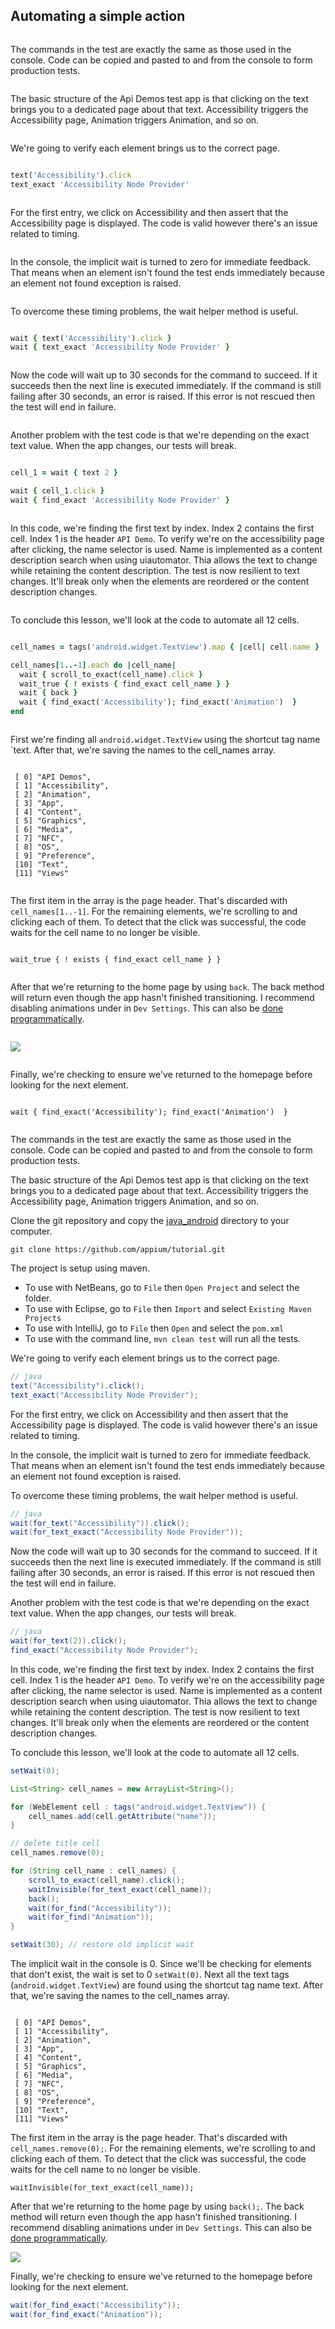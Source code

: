 ## Automating a simple action

<ruby>

The commands in the test are exactly the same as those used in the console.
Code can be copied and pasted to and from the console to form production tests.

The basic structure of the Api Demos test app is that clicking on the text
brings you to a dedicated page about that text. Accessibility triggers the
Accessibility page, Animation triggers Animation, and so on.

We're going to verify each element brings us to the correct page.

```ruby
text('Accessibility').click
text_exact 'Accessibility Node Provider'
```

For the first entry, we click on Accessibility and then assert that the
Accessibility page is displayed. The code is valid however there's an issue
related to timing.

In the console, the implicit wait is turned to zero for immediate feedback.
That means when an element isn't found the test ends immediately because an
element not found exception is raised.

To overcome these timing problems, the wait helper method is useful.

```ruby
wait { text('Accessibility').click }
wait { text_exact 'Accessibility Node Provider' }
```

Now the code will wait up to 30 seconds for the command to succeed. If it
succeeds then the next line is executed immediately. If the
command is still failing after 30 seconds, an error is raised. If this error
is not rescued then the test will end in failure.

Another problem with the test code is that we're depending on the exact text
value. When the app changes, our tests will break.

```ruby
cell_1 = wait { text 2 }

wait { cell_1.click }
wait { find_exact 'Accessibility Node Provider' }
```

In this code, we're finding the first text by index. Index 2 contains the
first cell. Index 1 is the header `API Demo`. To verify we're on the
accessibility page after clicking, the name selector is used. Name is
implemented as a content description search when using uiautomator. Thia
allows the text to change while retaining the content description. The test
is now resilient to text changes. It'll break only when the elements are
reordered or the content description changes.

To conclude this lesson, we'll look at the code to automate all 12 cells.

```ruby
cell_names = tags('android.widget.TextView').map { |cell| cell.name }

cell_names[1..-1].each do |cell_name|
  wait { scroll_to_exact(cell_name).click }
  wait_true { ! exists { find_exact cell_name } }
  wait { back }
  wait { find_exact('Accessibility'); find_exact('Animation')  }
end
```

First we're finding all `android.widget.TextView` using the shortcut tag name
 `text. After that, we're saving the names to the cell_names array.

```
 [ 0] "API Demos",
 [ 1] "Accessibility",
 [ 2] "Animation",
 [ 3] "App",
 [ 4] "Content",
 [ 5] "Graphics",
 [ 6] "Media",
 [ 7] "NFC",
 [ 8] "OS",
 [ 9] "Preference",
 [10] "Text",
 [11] "Views"
```

The first item in the array is the page header. That's discarded with
`cell_names[1..-1]`. For the remaining elements, we're scrolling to and
clicking each of them. To detect that the click was successful,
the code waits for the cell name to no longer be visible.

`wait_true { ! exists { find_exact cell_name } }`

After that we're returning to the home page by using `back`. The back method
will return even though the app hasn't finished transitioning. I recommend
disabling animations under in `Dev Settings`. This can also be [done programmatically](https://code.google.com/p/android-test-kit/wiki/DisablingAnimations).

![](animation_off.png)

Finally, we're checking to ensure we've returned to the homepage before
looking for the next element.

`wait { find_exact('Accessibility'); find_exact('Animation')  }`

</ruby>

<java>

The commands in the test are exactly the same as those used in the console.
Code can be copied and pasted to and from the console to form production tests.

The basic structure of the Api Demos test app is that clicking on the text
brings you to a dedicated page about that text. Accessibility triggers the
Accessibility page, Animation triggers Animation, and so on.

Clone the git repository and copy the [java_android](https://github.com/appium/tutorial/tree/master/projects/java_android)
directory to your computer.

`git clone https://github.com/appium/tutorial.git`

The project is setup using maven.

- To use with NetBeans, go to `File` then `Open Project` and select the folder.
- To use with Eclipse, go to `File` then `Import` and select `Existing Maven Projects`
- To use with IntelliJ, go to `File` then `Open` and select the `pom.xml`
- To use with the command line, `mvn clean test` will run all the tests.

We're going to verify each element brings us to the correct page.

```java
// java
text("Accessibility").click();
text_exact("Accessibility Node Provider");
```

For the first entry, we click on Accessibility and then assert that the
Accessibility page is displayed. The code is valid however there's an issue
related to timing.

In the console, the implicit wait is turned to zero for immediate feedback.
That means when an element isn't found the test ends immediately because an
element not found exception is raised.

To overcome these timing problems, the wait helper method is useful.

```java
// java
wait(for_text("Accessibility")).click();
wait(for_text_exact("Accessibility Node Provider"));
```

Now the code will wait up to 30 seconds for the command to succeed. If it
succeeds then the next line is executed immediately. If the
command is still failing after 30 seconds, an error is raised. If this error
is not rescued then the test will end in failure.

Another problem with the test code is that we're depending on the exact text
value. When the app changes, our tests will break.

```java
// java
wait(for_text(2)).click();
find_exact("Accessibility Node Provider");
```

In this code, we're finding the first text by index. Index 2 contains the
first cell. Index 1 is the header `API Demo`. To verify we're on the
accessibility page after clicking, the name selector is used. Name is
implemented as a content description search when using uiautomator. Thia
allows the text to change while retaining the content description. The test
is now resilient to text changes. It'll break only when the elements are
reordered or the content description changes.

To conclude this lesson, we'll look at the code to automate all 12 cells.

```java
setWait(0);

List<String> cell_names = new ArrayList<String>();

for (WebElement cell : tags("android.widget.TextView")) {
    cell_names.add(cell.getAttribute("name"));
}

// delete title cell
cell_names.remove(0);

for (String cell_name : cell_names) {
    scroll_to_exact(cell_name).click();
    waitInvisible(for_text_exact(cell_name));
    back();
    wait(for_find("Accessibility"));
    wait(for_find("Animation"));
}

setWait(30); // restore old implicit wait
```

The implicit wait in the console is 0. Since we'll be checking for elements
that don't exist, the wait is set to 0 `setWait(0)`.  Next all the text tags
(`android.widget.TextView`) are found using the shortcut tag name text. After
that, we're saving the names to the cell_names array.

<code>
 [ 0] "API Demos",
 [ 1] "Accessibility",
 [ 2] "Animation",
 [ 3] "App",
 [ 4] "Content",
 [ 5] "Graphics",
 [ 6] "Media",
 [ 7] "NFC",
 [ 8] "OS",
 [ 9] "Preference",
 [10] "Text",
 [11] "Views"
</code>

The first item in the array is the page header. That's discarded with
`cell_names.remove(0);`. For the remaining elements, we're scrolling to and
clicking each of them. To detect that the click was successful,
the code waits for the cell name to no longer be visible.

`waitInvisible(for_text_exact(cell_name));`

After that we're returning to the home page by using `back();`. The back method
will return even though the app hasn't finished transitioning. I recommend
disabling animations under in `Dev Settings`. This can also be [done programmatically](https://code.google.com/p/android-test-kit/wiki/DisablingAnimations).

![](animation_off.png)

Finally, we're checking to ensure we've returned to the homepage before
looking for the next element.

```java
wait(for_find_exact("Accessibility"));
wait(for_find_exact("Animation"));
```

</java>
